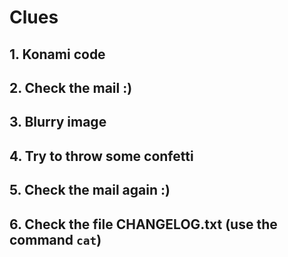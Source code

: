 # Clues

## 1. Konami code

## 2. Check the mail :)

## 3. Blurry image

## 4. Try to throw some confetti

## 5. Check the mail again :)

## 6. Check the file CHANGELOG.txt (use the command `cat`)
